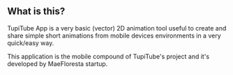 What is this?
-------------

TupiTube App is a very basic (vector) 2D animation tool useful to create 
and share  simple short  animations from  mobile devices environments in 
a very quick/easy way.

This application is the mobile compound of TupiTube's project and it's
developed by MaeFloresta startup. 
